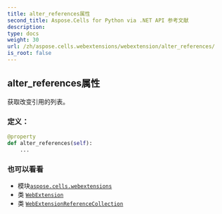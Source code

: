 ```yaml
---
title: alter_references属性
second_title: Aspose.Cells for Python via .NET API 参考文献
description:
type: docs
weight: 30
url: /zh/aspose.cells.webextensions/webextension/alter_references/
is_root: false
---
```

## alter_references属性

获取改变引用的列表。
### 定义：
```python
@property
def alter_references(self):
    ...
```

### 也可以看看
* 模块[`aspose.cells.webextensions`](../../)
* 类 [`WebExtension`](/cells/python-net/zh/aspose.cells.webextensions/webextension)
* 类 [`WebExtensionReferenceCollection`](/cells/python-net/zh/aspose.cells.webextensions/webextensionreferencecollection)
